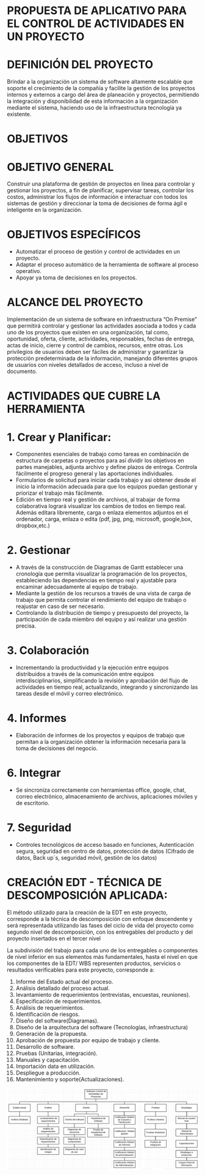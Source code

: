 # PROPUESTA DE APLICATIVO PARA EL CONTROL DE ACTIVIDADES EN UN PROYECTO

# DEFINICIÓN DEL PROYECTO

Brindar a la organización un sistema de software altamente escalable que soporte el crecimiento de la compañía y facilite la gestión de los proyectos internos y externos a cargo del área de planeación y proyectos, permitiendo la integración y disponibilidad de esta información a la organización mediante el sistema, haciendo uso de la infraestructura tecnología ya existente.

# OBJETIVOS 

# OBJETIVO GENERAL

Construir una plataforma de gestión de proyectos en línea para controlar y gestionar los proyectos, a fin de planificar, supervisar tareas, controlar los costos, administrar los flujos de información e interactuar con todos los sistemas de gestión y direccionar la toma de decisiones de forma ágil e inteligente en la organización.

# OBJETIVOS ESPECÍFICOS

* Automatizar el proceso de gestión y control de actividades en un proyecto.
* Adaptar el proceso automático de la herramienta de software al proceso operativo.
* Apoyar ya toma de decisiones en los proyectos.
   
# ALCANCE DEL PROYECTO

Implementación de un sistema de software en infraestructura “On Premise” que permitirá controlar y gestionar las actividades asociada a todos y cada uno de los proyectos que existen en una organización, tal como, oportunidad, oferta, cliente, actividades, responsables, fechas de entrega, actas de inicio, cierre y control de cambios, recursos, entre otras. Los privilegios de usuarios deben ser fáciles de administrar y garantizar la protección predeterminada de la información, manejando diferentes grupos de usuarios con niveles detallados de acceso, incluso a nivel de documento.

# ACTIVIDADES QUE CUBRE LA HERRAMIENTA

# 1.	Crear y Planificar: 

* Componentes esenciales de trabajo como tareas en combinación de estructura de carpetas o proyectos para así dividir los objetivos en partes manejables, adjunta archivo y define plazos de entrega. Controla fácilmente el progreso general y las aportaciones individuales.
* Formularios de solicitud para iniciar cada trabajo y así obtener desde el inicio la información adecuada para que los equipos puedan gestionar y priorizar el trabajo más fácilmente.
* Edición en tiempo real y gestión de archivos, al trabajar de forma colaborativa logrará visualizar los cambios de todos en tiempo real. Además editara libremente, carga  o enlaza elementos adjuntos en el ordenador, carga, enlaza o edita (pdf, jpg, png, microsoft, google,box, dropbox,etc.)

# 2.	Gestionar

* A través de la construcción de Diagramas de Gantt establecer una cronología que permita visualizar la programación de los proyectos, estableciendo las dependencias en tiempo real y ajustable para encaminar adecuadamente al equipo de trabajo. 
* Mediante la gestión de los recursos a través de una vista de carga de trabajo que permita controlar el rendimiento del equipo de trabajo o reajustar en caso de ser necesario.
* Controlando la distribución de tiempo y presupuesto del proyecto, la participación de cada miembro del equipo y así realizar una gestión precisa.

# 3.	Colaboración

* Incrementando la productividad y la ejecución entre equipos distribuidos a través de  la comunicación entre equipos interdisciplinarios, simplificando la revisión y aprobación del flujo de actividades en tiempo real, actualizando, integrando y sincronizando las tareas desde el móvil y correo electrónico.

# 4.	Informes

* Elaboración de informes de los proyectos y equipos de trabajo que permitan a la organización obtener la información necesaria para la toma de decisiones del negocio.

# 6.	Integrar

* Se sincroniza correctamente con herramientas office, google, chat, correo electrónico, almacenamiento de archivos, aplicaciones móviles y de escritorio.

# 7.	Seguridad

* Controles tecnológicos de acceso basado en funciones, Autenticación segura, seguridad en centro de datos, protección de datos (Cifrado de datos, Back up´s, seguridad móvil, gestión de los datos)


# CREACIÓN EDT - TÉCNICA DE DESCOMPOSICIÓN APLICADA:

El método utilizado para la creación de la EDT en este proyecto, corresponde a la técnica de descomposición con enfoque descendente y será representada utilizando las fases del ciclo de vida del proyecto como segundo nivel de descomposición, con los entregables del producto y del proyecto insertados en el tercer nivel

La subdivisión del trabajo para cada uno de los entregables o componentes de nivel inferior en sus elementos más fundamentales, hasta el nivel en que los componentes de la EDT/ WBS representen productos, servicios o resultados verificables para este proyecto, corresponde a:

1.	Informe del Estado actual del proceso.
2.	Análisis detallado del proceso actual.
3.	levantamiento de requerimientos (entrevistas, encuestas, reuniones).
4.	Especificación de requerimientos.
5.	Análisis de requerimientos.
6.	Identificación de riesgos.
7.	Diseño del software(Diagramas).
8.	Diseño de la arquitectura del software (Tecnologías, infraestructura)
9.	Generación de la propuesta.
10.	Aprobación de propuesta por equipo de trabajo y cliente.
11.	Desarrollo de software.
12.	Pruebas (Unitarias, integración).
13.	Manuales y capacitación.
14.	Importación data en utilización.
15.	Despliegue a producción.
16.	Mantenimiento y soporte(Actualizaciones).

![Imagen EDT](https://github.com/cjaldanar/App_CtrlActPyto/blob/master/EDT.png)

